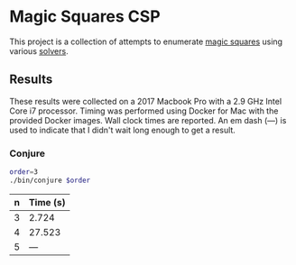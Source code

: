 # Magic Squares CSP

This project is a collection of attempts to enumerate [magic squares][magic-squares] using various [solvers][solvers].

[magic-squares]: https://en.wikipedia.org/wiki/Magic_square
[solvers]: https://en.wikipedia.org/wiki/Solver

## Results

These results were collected on a 2017 Macbook Pro with a 2.9 GHz Intel Core i7 processor. Timing was performed using Docker for Mac with the provided Docker images. Wall clock times are reported. An em dash (&mdash;) is used to indicate that I didn't wait long enough to get a result.

### Conjure

```sh
order=3
./bin/conjure $order
```

n  | Time (s)
--- | ---
3 | 2.724
4 | 27.523
5 | &mdash;

